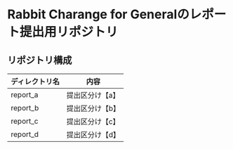# Rabbit Charange for Generalのレポート提出用リポジトリ
## リポジトリ構成
|  ディレクトリ名  |  内容  |
| ---- | ---- |
|  report_a  |  提出区分け【a】  |
|  report_b  |  提出区分け【b】  |
|  report_c  |  提出区分け【c】  |
|  report_d  |  提出区分け【d】  |
